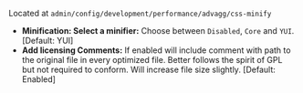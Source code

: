Located at `admin/config/development/performance/advagg/css-minify`

* **Minification: Select a minifier:** Choose between `Disabled`, `Core` and `YUI`. \[Default: YUI\]
* **Add licensing Comments:** If enabled will include comment with path to the original file in every optimized file. Better follows the spirit of GPL but not required to conform. Will increase file size slightly. \[Default: Enabled\]